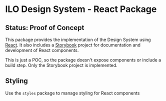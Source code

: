 # ILO Design System - React Package

## Status: Proof of Concept

This package provides the implementation of the Design System using [React](https://reactjs.org/). It also includes a [Storybook](https://storybook.js.org/) project for documentation and development of React components.

This is just a POC, so the package doesn't expose components or include a build step. Only the Storybook project is implemented.

## Styling

Use the `styles` package to manage styling for React components

